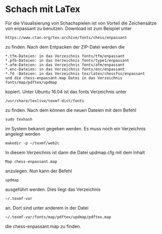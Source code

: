 # Schach mit LaTex

Für die Visualisierung von Schachspielen ist von Vorteil die Zeichensätze von
enpassant zu benutzen. Download ist zum Beispiel unter

    https://www.ctan.org/tex-archive/fonts/chess/enpassant

zu finden. Nach dem Entpacken der ZIP-Datei werden die

    *.tfm-Dateien: in das Verzeichnis fonts/tfm/enpassant
    *.pfb-Dateien: in das Verzeichnis fonts/type1/enpassant
    *.afm-Dateien: in das Verzeichnis fonts/afm/enpassant
    *.enc-Dateien: in das Verzeichnis fonts/enc/enpassant
    *.fd -Dateien: in das Verzeichnis tex/latex/chessfss/enpassant
    und die chess-enpassant.map Datei in das Verzeichnis fonts/map/pdftex/updmap

kopiert. Unter Ubuntu 16.04 ist das fonts Verzeichnis unter

    /usr/share/texlive/texmf-dist/fonts

zu finden. Nach dem können die neuen Dateien mit dem Befehl

    sudo texhash

im System bekannt gegeben werden. Es muss noch ein Verzeichnis angelegt werden

    makedir -p ~/texmf/web2c

In diesem Verzeichnis ist dann die Datei updmap.cfg mit dem Inhalt

    Map chess-enpassant.map

anzulegen. Nun kann der Befehl

    updmap

ausgeführt werden. Dies liegt das Verzeichnis

    ~/.texmf-var

an. Dort sind unter anderem in der Datei

    ~/.texmf-var/fonts/map/pdftex/updmap/pdftex.map

die chess-enpassant.map zu finden.

